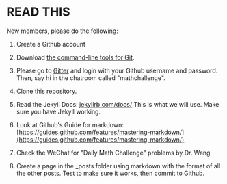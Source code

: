 # READ THIS
New members, please do the following:

1. Create a Github account

2. Download [the command-line tools for Git](https://git-scm.com/).

3. Please go to [Gitter](gitter.im) and login with your Github username and password. Then, say hi in the chatroom called "mathchallenge".

4. Clone this repository.

5. Read the Jekyll Docs: [jekyllrb.com/docs/](jekyllrb.com/docs/) This is what we will use. Make sure you have Jekyll working.

6. Look at Github's Guide for markdown: [https://guides.github.com/features/mastering-markdown/](https://guides.github.com/features/mastering-markdown/)

7. Check the WeChat for "Daily Math Challenge" problems by Dr. Wang

8. Create a page in the _posts folder using markdown with the format of all the other posts. Test to make sure it works, then commit to Github.
